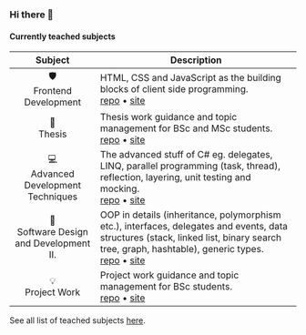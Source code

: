 ### Hi there 👋

#### Currently teached subjects
| Subject | Description |
| :--: | -- |
| 🛡️<br>Frontend Development | HTML, CSS and JavaScript as the building blocks of client side programming. <br> [repo](https://github.com/siposm/oktatas-frontend-dev) • [site](https://nik.siposm.hu/kf) |
| 📕<br>Thesis | Thesis work guidance and topic management for BSc and MSc students. <br> [repo](https://github.com/siposm/oktatas-szakd-docs) • [site](https://nik.siposm.hu/szakd) |
| 💻<br>Advanced Development Techniques | The advanced stuff of C# eg. delegates, LINQ, parallel programming (task, thread), reflection, layering, unit testing and mocking. <br> [repo](https://github.com/siposm/oktatas-hft) • [site](https://nik.siposm.hu/hft-minfo) |
| 💾<br>Software Design and Development II. | OOP in details (inheritance, polymorphism etc.), interfaces, delegates and events, data structures (stack, linked list, binary search tree, graph, hashtable), generic types. <br> [repo](https://github.com/siposm/oktatas-sztf2) • [site](https://nik.siposm.hu/sztf2) |
| 💡<br>Project Work | Project work guidance and topic management for BSc students. <br> [repo](https://github.com/siposm/oktatas-projm-docs) • [site](https://nik.siposm.hu/projm) |

See all list of teached subjects [here](https://nik.siposm.hu/courses).
